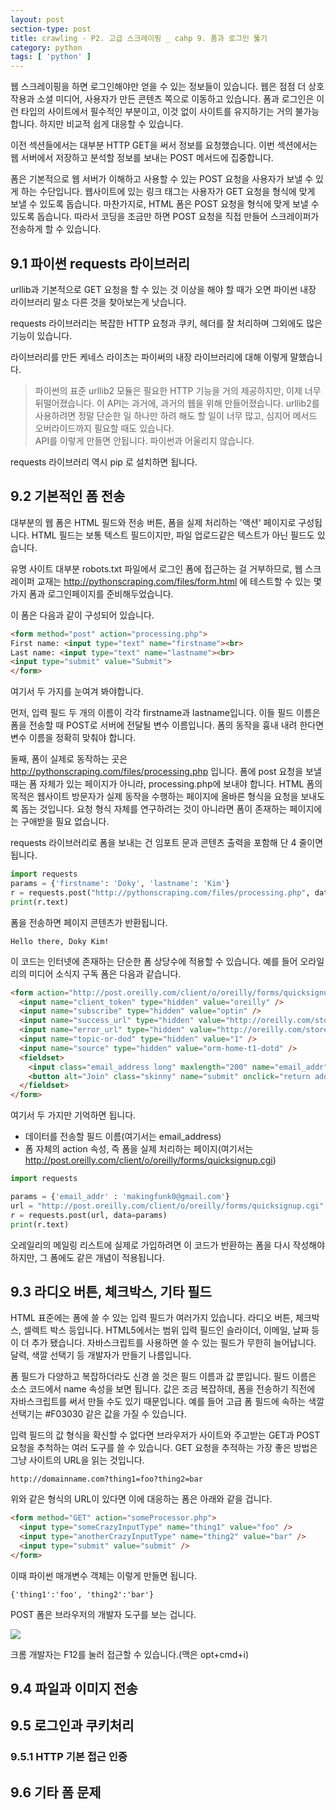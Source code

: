 ```yaml
---
layout: post
section-type: post
title: crawling - P2. 고급 스크레이핑 _ cahp 9. 폼과 로그인 뚫기
category: python
tags: [ 'python' ]
---
```


웹 스크레이핑을 하면 로그인해야만 얻을 수 있는 정보들이 있습니다. 웹은 점점 더 상호작용과 소셜 미디어, 사용자가 만든 콘텐츠 쪽으로 이동하고 있습니다. 폼과 로그인은 이런 타입의 사이트에서 필수적인 부분이고, 이것 없이 사이트를 유지하기는 거의 불가능합니다. 하지만 비교적 쉽게 대응할 수 있습니다.  

이전 섹션들에서는 대부분 HTTP GET을 써서 정보를 요청했습니다. 이번 섹션에서는 웹 서버에서 저장하고 분석할 정보를 보내는 POST 메서드에 집중합니다.  

폼은 기본적으로 웹 서버가 이해하고 사용할 수 있는 POST 요청을 사용자가 보낼 수 있게 하는 수단입니다. 웹사이트에 있는 링크 태그는 사용자가 GET 요청을 형식에 맞게 보낼 수 있도록 돕습니다. 마찬가지로, HTML 폼은 POST 요청을 형식에 맞게 보낼 수 있도록 돕습니다. 따라서 코딩을 조금만 하면 POST 요청을 직접 만들어 스크레이퍼가 전송하게 할 수 있습니다.

## 9.1 파이썬 requests 라이브러리

urllib과 기본적으로 GET 요청을 할 수 있는 것 이상을 해야 할 때가 오면 파이썬 내장 라이브러리 말소 다른 것을 찾아보는게 낫습니다.  

requests 라이브러리는 복잡한 HTTP 요청과 쿠키, 헤더를 잘 처리하며 그외에도 많은 기능이 있습니다.  

라이브러리를 만든 케네스 라이츠는 파이써의 내장 라이브러리에 대해 이렇게 말했습니다.

> 파이썬의 표준 urllib2 모듈은 필요한 HTTP 기능을 거의 제공하지만, 이제 너무 뒤떨어졌습니다. 이 API는 과거에, 과거의 웹을 위해 만들어졌습니다. urllib2를 사용하려면 정말 단순한 일 하나만 하려 해도 할 일이 너무 많고, 심지어 메서드 오버라이드까지 필요할 때도 있습니다.  
API를 이렇게 만들면 안됩니다. 파이썬과 어울리지 않습니다.

requests 라이브러리 역시 pip 로 설치하면 됩니다.

## 9.2 기본적인 폼 전송

대부분의 웹 폼은 HTML 필드와 전송 버튼, 폼을 실제 처리하는 '액션' 페이지로 구성됩니다. HTML 필드는 보통 텍스트 필드이지만, 파일 업로드같은 텍스트가 아닌 필드도 있습니다.  

유명 사이트 대부분 robots.txt 파일에서 로그인 폼에 접근하는 걸 거부하므로, 웹 스크레이퍼 교재는 http://pythonscraping.com/files/form.html 에 테스트할 수 있는 몇가지 폼과 로그인페이지를 준비해두었습니다.

이 폼은 다음과 같이 구성되어 있습니다.

```HTML
<form method="post" action="processing.php">
First name: <input type="text" name="firstname"><br>
Last name: <input type="text" name="lastname"><br>
<input type="submit" value="Submit">
</form>
```

여기서 두 가지를 눈여겨 봐야합니다.  

먼저, 입력 필드 두 개의 이름이 각각 firstname과 lastname입니다. 이들 필드 이름은 폼을 전송할 때 POST로 서버에 전달될 변수 이름입니다. 폼의 동작을 흉내 내려 한다면 변수 이름을 정확히 맞춰야 합니다.  

둘째, 폼이 실제로 동작하는 곳은 http://pythonscraping.com/files/processing.php 입니다. 폼에 post 요청을 보낼 때는 폼 자체가 있는 페이지가 아니라, processing.php에 보내야 합니다. HTML 폼의 목적은 웹사이트 방문자가 실제 동작을 수행하는 페이지에 올바른 형식을 요청을 보내도록 돕는 것입니다. 요청 형식 자체를 연구하려는 것이 아니라면 폼이 존재하는 페이지에는 구애받을 필요 없습니다.  

requests 라이브러리로 폼을 보내는 건 임포트 문과 콘텐츠 출력을 포함해 단 4 줄이면 됩니다.  

```python
import requests
params = {'firstname': 'Doky', 'lastname': 'Kim'}
r = requests.post("http://pythonscraping.com/files/processing.php", data=params)
print(r.text)
```

폼을 전송하면 페이지 콘텐츠가 반환됩니다.

```
Hello there, Doky Kim!
```

이 코드는 인터넷에 존재하는 단순한 폼 상당수에 적용할 수 있습니다. 예를 들어 오라일리의 미디어 소식지 구독 폼은 다음과 같습니다.

```HTML
<form action="http://post.oreilly.com/client/o/oreilly/forms/quicksignup.cgi" id="example_form2" method="POST">
  <input name="client_token" type="hidden" value="oreilly" />
  <input name="subscribe" type="hidden" value="optin" />
  <input name="success_url" type="hidden" value="http://oreilly.com/store/newsletter-thankyou.html" />
  <input name="error_url" type="hidden" value="http://oreilly.com/store/newsletter-signup-error.html" />
  <input name="topic-or-dod" type="hidden" value="1" />
  <input name="source" type="hidden" value="orm-home-t1-dotd" />
  <fieldset>
    <input class="email_address long" maxlength="200" name="email_addr" size="25" type="text" value="Enter your email here" />
    <button alt="Join" class="skinny" name="submit" onclick="return addClickTracking('orm', 'ebook', 'rightrail', 'dod');" value="submit">Join</button>
  </fieldset>
</form>
```

여기서 두 가지만 기억하면 됩니다.

- 데이터를 전송할 필드 이름(여기서는 email_address)
- 폼 자체의 action 속성, 즉 폼을 실제 처리하는 페이지(여기서는 http://post.oreilly.com/client/o/oreilly/forms/quicksignup.cgi)

```python
import requests

params = {'email_addr' : 'makingfunk0@gmail.com'}
url = "http://post.oreilly.com/client/o/oreilly/forms/quicksignup.cgi"
r = requests.post(url, data=params)
print(r.text)
```

오레일리의 메일링 리스트에 실제로 가입하려면 이 코드가 반환하는 폼을 다시 작성해야 하지만, 그 폼에도 같은 개념이 적용됩니다.

## 9.3 라디오 버튼, 체크박스, 기타 필드

HTML 표준에는 폼에 쓸 수 있는 입력 필드가 여러가지 있습니다. 라디오 버튼, 체크박스, 셀렉트 박스 등입니다. HTML5에서는 범위 입력 필드인 슬라이더, 이메일, 날짜 등이 더 추가 됐습니다. 자바스크립트를 사용하면 쓸 수 있는 필드가 무한히 늘어납니다. 달력, 색깔 선택기 등 개발자가 만들기 나름입니다.  

폼 필드가 다양하고 복잡하더라도 신경 쓸 것은 필드 이름과 값 뿐입니다. 필드 이름은 소스 코드에서 name 속성을 보면 됩니다. 값은 조금 복잡하데, 폼을 전송하기 직전에 자바스크립트를 써서 만들 수도 있기 때문입니다. 예를 들어 고급 폼 필드에 속하는 색깔 선택기는 #F03030 같은 값을 가질 수 있습니다.  

입력 필드의 값 형식을 확신할 수 없다면 브라우저가 사이트와 주고받는 GET과 POST 요청을 추척하는 여러 도구를 쓸 수 있습니다. GET 요청을 추적하는 가장 좋은 방법은 그냥 사이트의 URL을 읽는 것입니다.

```
http://domainname.com?thing1=foo?thing2=bar
```
위와 같은 형식의 URL이 있다면 이에 대응하는 폼은 아래와 같을 겁니다.

```html
<form method="GET" action="someProcessor.php">
  <input type="someCrazyInputType" name="thing1" value="foo" />
  <input type="anotherCrazyInputType" name="thing2" value="bar" />
  <input type="submit" value="submit" />
</form>
```

이때 파이썬 매개변수 객체는 이렇게 만들면 됩니다.

```
{'thing1':'foo', 'thing2':'bar'}
```

POST 폼은 브라우저의 개발자 도구를 보는 겁니다.

![]({{site.url}}/img/post/python/crawling/c9_3.png)

크롬 개발자는 F12를 눌러 접근할 수 있습니다.(맥은 opt+cmd+i)

## 9.4 파일과 이미지 전송

## 9.5 로그인과 쿠키처리

### 9.5.1 HTTP 기본 접근 인증

## 9.6 기타 폼 문제
